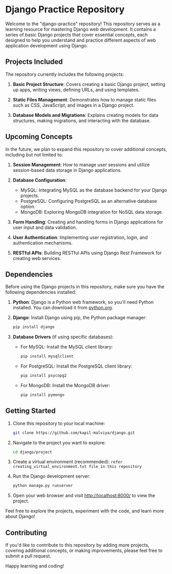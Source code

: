 # Django Practice Repository

Welcome to the "django-practice" repository! This repository serves as a learning resource for mastering Django 
web development. It contains a series of basic Django projects that cover essential concepts, each designed to 
help you understand and practice different aspects of web application development using Django.

## Projects Included

The repository currently includes the following projects:

1. **Basic Project Structure**: Covers creating a basic Django project, setting up apps, writing views, defining URLs, and using templates.

2. **Static Files Management**: Demonstrates how to manage static files such as CSS, JavaScript, and images in a Django project.

3. **Database Models and Migrations**: Explains creating models for data structures, making migrations, and interacting with the database.

## Upcoming Concepts

In the future, we plan to expand this repository to cover additional concepts, including but not limited to:

1. **Session Management**: How to manage user sessions and utilize session-based data storage in Django applications.

2. **Database Configuration**:
   - MySQL: Integrating MySQL as the database backend for your Django projects.
   - PostgreSQL: Configuring PostgreSQL as an alternative database option.
   - MongoDB: Exploring MongoDB integration for NoSQL data storage.

3. **Form Handling**: Creating and handling forms in Django applications for user input and data validation.

4. **User Authentication**: Implementing user registration, login, and authentication mechanisms.

5. **RESTful APIs**: Building RESTful APIs using Django Rest Framework for creating web services.



## Dependencies

Before using the Django projects in this repository, make sure you have the following dependencies installed:

1. **Python**: Django is a Python web framework, so you'll need Python installed. You can download it from [python.org](https://www.python.org/downloads/).

2. **Django**: Install Django using pip, the Python package manager:
   ```bash
   pip install django
   ```

3. **Database Drivers** (if using specific databases):
   - For MySQL: Install the MySQL client library:
     ```bash
     pip install mysqlclient
     ```
   - For PostgreSQL: Install the PostgreSQL client library:
     ```bash
     pip install psycopg2
     ```
   - For MongoDB: Install the MongoDB driver:
     ```bash
     pip install pymongo
     ```

## Getting Started

1. Clone this repository to your local machine:
   ```bash
   git clone https://github.com/kapil-malviya/django.git
   ```

2. Navigate to the project you want to explore:
   ```bash
   cd django/project
   ```

3. Create a virtual environment (recommended):
   ``` refer creating_virtual_environment.txt file in this repository ```


4. Run the Django development server:
   ```bash
   python manage.py runserver
   ```

5. Open your web browser and visit [http://localhost:8000/](http://localhost:8000/) to view the project.

Feel free to explore the projects, experiment with the code, and learn more about Django!

## Contributing

If you'd like to contribute to this repository by adding more projects, covering additional concepts, or making improvements, 
please feel free to submit a pull request.

Happy learning and coding!
